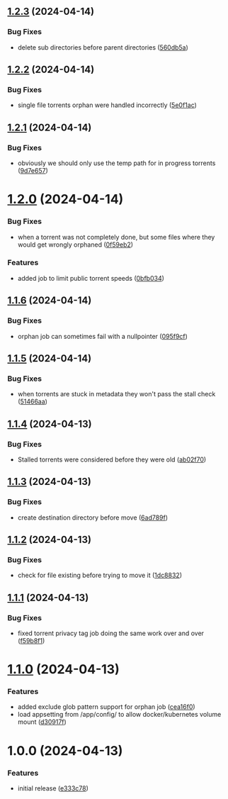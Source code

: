 ## [1.2.3](https://github.com/Faustvii/qbitHelper/compare/v1.2.2...v1.2.3) (2024-04-14)


### Bug Fixes

* delete sub directories before parent directories ([560db5a](https://github.com/Faustvii/qbitHelper/commit/560db5a3d5b0442aa2c446d450b92e850b541894))

## [1.2.2](https://github.com/Faustvii/qbitHelper/compare/v1.2.1...v1.2.2) (2024-04-14)


### Bug Fixes

* single file torrents orphan were handled incorrectly ([5e0f1ac](https://github.com/Faustvii/qbitHelper/commit/5e0f1ac74290a6086e64a86232f16b382d6e63e5))

## [1.2.1](https://github.com/Faustvii/qbitHelper/compare/v1.2.0...v1.2.1) (2024-04-14)


### Bug Fixes

* obviously we should only use the temp path for in progress torrents ([9d7e657](https://github.com/Faustvii/qbitHelper/commit/9d7e6571f265f05a5846f5c3b249da8faf2f6074))

# [1.2.0](https://github.com/Faustvii/qbitHelper/compare/v1.1.6...v1.2.0) (2024-04-14)


### Bug Fixes

* when a torrent was not completely done, but some files where they would get wrongly orphaned ([0f59eb2](https://github.com/Faustvii/qbitHelper/commit/0f59eb294c158834804964ec2f94062c099a6208))


### Features

* added job to limit public torrent speeds ([0bfb034](https://github.com/Faustvii/qbitHelper/commit/0bfb0347e6754470b9a49790c5948b28e08a24e0))

## [1.1.6](https://github.com/Faustvii/qbitHelper/compare/v1.1.5...v1.1.6) (2024-04-14)


### Bug Fixes

* orphan job can sometimes fail with a nullpointer ([095f9cf](https://github.com/Faustvii/qbitHelper/commit/095f9cfab4e1c69869cfeed69ded5184a8d0cbc4))

## [1.1.5](https://github.com/Faustvii/qbitHelper/compare/v1.1.4...v1.1.5) (2024-04-14)


### Bug Fixes

* when torrents are stuck in metadata they won't pass the stall check ([51466aa](https://github.com/Faustvii/qbitHelper/commit/51466aa6a2519ef90e034ec18d4fd6272037ab02))

## [1.1.4](https://github.com/Faustvii/qbitHelper/compare/v1.1.3...v1.1.4) (2024-04-13)


### Bug Fixes

* Stalled torrents were considered before they were old ([ab02f70](https://github.com/Faustvii/qbitHelper/commit/ab02f706846132e30432c4bba467bbb4440a97e5))

## [1.1.3](https://github.com/Faustvii/qbitHelper/compare/v1.1.2...v1.1.3) (2024-04-13)


### Bug Fixes

* create destination directory before move ([6ad789f](https://github.com/Faustvii/qbitHelper/commit/6ad789f2e23c37538dd903125262104a4b529cef))

## [1.1.2](https://github.com/Faustvii/qbitHelper/compare/v1.1.1...v1.1.2) (2024-04-13)


### Bug Fixes

* check for file existing before trying to move it ([1dc8832](https://github.com/Faustvii/qbitHelper/commit/1dc8832a3c6a7a3b83dfb6ae6904f098f27e7aa5))

## [1.1.1](https://github.com/Faustvii/qbitHelper/compare/v1.1.0...v1.1.1) (2024-04-13)


### Bug Fixes

* fixed torrent privacy tag job doing the same work over and over ([f59b8f1](https://github.com/Faustvii/qbitHelper/commit/f59b8f1673bd7e6b4a1ddd8fab7a4979b13de4d9))

# [1.1.0](https://github.com/Faustvii/qbitHelper/compare/v1.0.0...v1.1.0) (2024-04-13)


### Features

* added exclude glob pattern support for orphan job ([cea16f0](https://github.com/Faustvii/qbitHelper/commit/cea16f07c90fd4774d33f649b3c493ffdd761451))
* load appsetting from /app/config/ to allow docker/kubernetes volume mount ([d30917f](https://github.com/Faustvii/qbitHelper/commit/d30917f2a71998cd3b1f11bf34e851ce6e47072a))

# 1.0.0 (2024-04-13)


### Features

* initial release ([e333c78](https://github.com/Faustvii/qbitHelper/commit/e333c781b5acbd9657dadb8656f6ba107ebc8ee2))
